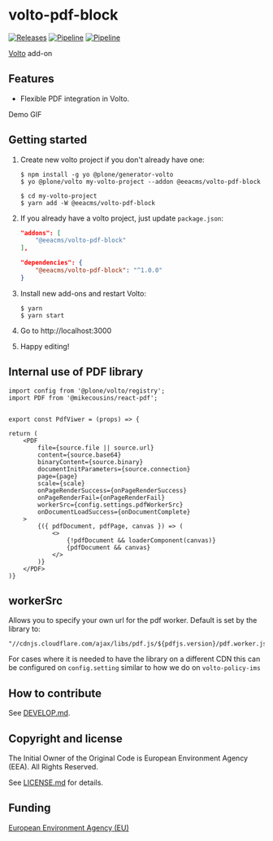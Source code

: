 # volto-pdf-block

[![Releases](https://img.shields.io/github/v/release/eea/volto-pdf-block)](https://github.com/eea/volto-pdf-block/releases)
[![Pipeline](https://ci.eionet.europa.eu/buildStatus/icon?job=volto-addons%2Fvolto-pdf-block%2Fmaster&subject=master)](https://ci.eionet.europa.eu/view/Github/job/volto-addons/job/volto-pdf-block/job/master/display/redirect)
[![Pipeline](https://ci.eionet.europa.eu/buildStatus/icon?job=volto-addons%2Fvolto-addon-template%2Fdevelop&subject=develop)](https://ci.eionet.europa.eu/view/Github/job/volto-addons/job/volto-pdf-block/job/develop/display/redirect)

[Volto](https://github.com/plone/volto) add-on

## Features

- Flexible PDF integration in Volto.

Demo GIF

## Getting started

1. Create new volto project if you don't already have one:

   ```
   $ npm install -g yo @plone/generator-volto
   $ yo @plone/volto my-volto-project --addon @eeacms/volto-pdf-block

   $ cd my-volto-project
   $ yarn add -W @eeacms/volto-pdf-block
   ```

1. If you already have a volto project, just update `package.json`:

   ```JSON
   "addons": [
       "@eeacms/volto-pdf-block"
   ],

   "dependencies": {
       "@eeacms/volto-pdf-block": "^1.0.0"
   }
   ```

1. Install new add-ons and restart Volto:

   ```
   $ yarn
   $ yarn start
   ```

1. Go to http://localhost:3000

1. Happy editing!

## Internal use of PDF library
```
import config from '@plone/volto/registry';
import PDF from '@mikecousins/react-pdf';


export const PdfViwer = (props) => {

return (
	<PDF
		file={source.file || source.url}
		content={source.base64}
		binaryContent={source.binary}
		documentInitParameters={source.connection}
		page={page}
		scale={scale}
		onPageRenderSuccess={onPageRenderSuccess}
		onPageRenderFail={onPageRenderFail}
		workerSrc={config.settings.pdfWorkerSrc}
		onDocumentLoadSuccess={onDocumentComplete}
	>
		{({ pdfDocument, pdfPage, canvas }) => (
			<>
				{!pdfDocument && loaderComponent(canvas)}
				{pdfDocument && canvas}
			</>
		)}
	</PDF>
)}
```

## workerSrc
Allows you to specify your own url for the pdf worker.
Default is set by the library to:
```
"//cdnjs.cloudflare.com/ajax/libs/pdf.js/${pdfjs.version}/pdf.worker.js"
```

For cases where it is needed to have the library on a different CDN this can be configured on `config.setting` similar to how we do on `volto-policy-ims`

## How to contribute

See [DEVELOP.md](https://github.com/eea/volto-pdf-block/blob/master/DEVELOP.md).

## Copyright and license

The Initial Owner of the Original Code is European Environment Agency (EEA).
All Rights Reserved.

See [LICENSE.md](https://github.com/eea/volto-pdf-block/blob/master/LICENSE.md) for details.

## Funding

[European Environment Agency (EU)](http://eea.europa.eu)
